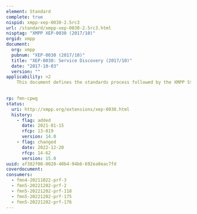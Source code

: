 ```yaml
---
element: Standard
complete: true
nispid: xmpp-xep-0030-2.5rc3
url: /standard/xmpp-xep-0030-2.5rc3.html
nisptag: "XMPP XEP-0030 (2017/10)"
orgid: xmpp
document:
  org: xmpp
  pubnum: "XEP-0030 (2017/10)"
  title: "XEP-0030: Service Discovery (2017/10)"
  date: "2017-10-03"
  version: ""
applicability: >2
    This document defines the standards process followed by the XMPP Standards Foundation.

  
rp: fmn-cpwg
status:
  uri: http://xmpp.org/extensions/xep-0030.html
  history: 
    - flag: added
      date: 2021-01-15
      rfcp: 13-019
      version: 14.0
    - flag: changed
      date: 2022-12-20
      rfcp: 14-62
      version: 15.0
uuid: af382f08-0020-40b4-94b6-692ea0eac7fd
coverdocument:
consumers:
  - fmn4-20211022-prf-3
  - fmn5-20221202-prf-2
  - fmn5-20221202-prf-118
  - fmn5-20221202-prf-175
  - fmn5-20221202-prf-176
---
```

